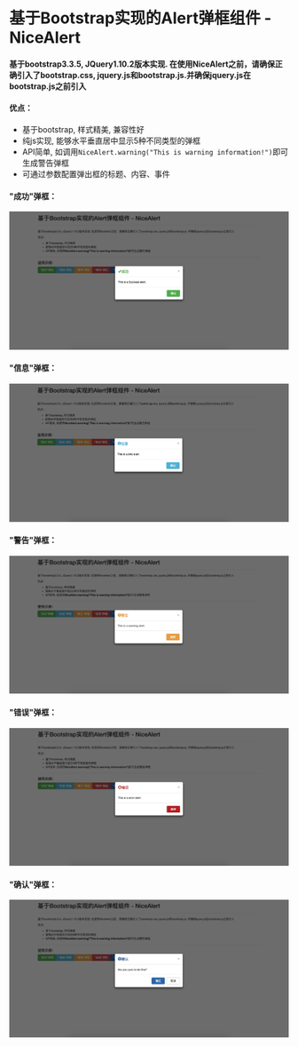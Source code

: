 # 基于Bootstrap实现的Alert弹框组件 - NiceAlert
#### 基于bootstrap3.3.5, JQuery1.10.2版本实现. 在使用NiceAlert之前，请确保正确引入了bootstrap.css, jquery.js和bootstrap.js.并确保jquery.js在bootstrap.js之前引入
#### 优点：
* 基于bootstrap, 样式精美, 兼容性好
* 纯js实现, 能够水平垂直居中显示5种不同类型的弹框
* API简单, 如调用`NiceAlert.warning("This is warning information!")`即可生成警告弹框
* 可通过参数配置弹出框的标题、内容、事件
#### "成功"弹框：
![avatar](https://github.com/shichen88/NiceAlert/blob/master/NicePop/img/success.jpg)
#### "信息"弹框：
![avatar](https://github.com/shichen88/NiceAlert/blob/master/NicePop/img/info.jpg)
#### "警告"弹框：
![avatar](https://github.com/shichen88/NiceAlert/blob/master/NicePop/img/warning.jpg)
#### "错误"弹框：
![avatar](https://github.com/shichen88/NiceAlert/blob/master/NicePop/img/error.jpg)
#### "确认"弹框：
![avatar](https://github.com/shichen88/NiceAlert/blob/master/NicePop/img/confirm.jpg)
